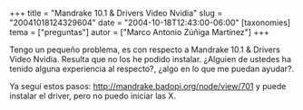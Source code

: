 +++
title = "Mandrake 10.1 &amp; Drivers Video Nvidia"
slug = "20041018124329604"
date = "2004-10-18T12:43:00-06:00"
[taxonomies]
tema = ["preguntas"]
autor = ["Marco Antonio Zúñiga Martínez"]
+++

Tengo un pequeño problema, es con respecto a Mandrake 10.1 & Drivers
Video Nvidia. Resulta que no los he podido instalar. ¿Alguien de ustedes
ha tenido alguna experiencia al respecto?, ¿algo en lo que me puedan
ayudar?.

Ya seguí estos pasos: <http://mandrake.badopi.org/node/view/701> y puede
instalar el driver, pero no puedo iniciar las X.
